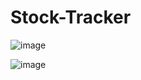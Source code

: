 # Stock-Tracker

![image](https://github.com/user-attachments/assets/823af257-591d-4038-81d9-675d9084ea74)

![image](https://github.com/user-attachments/assets/47f7cbd1-93c2-412e-879b-9d3ef4ab9373)
